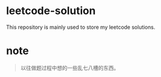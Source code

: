 # leetcode-solution
This repository is mainly used to store my leetcode solutions.

# note
> 以往做题过程中想的一些乱七八槽的东西。

